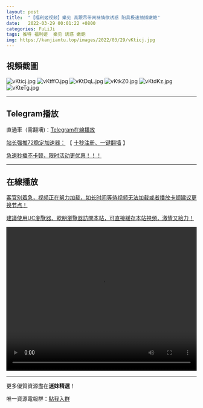 ```yaml
---
layout: post
title:  "【福利姬视频】樂见 高跟吊带网袜情欲诱惑 阳具极速抽插嫩鲍"
date:   2022-03-29 00:01:22 +0800
categories: FuLiJi
tags: 推特 福利姬  樂见 诱惑 嫩鲍
img: https://kanjiantu.top/images/2022/03/29/vKticj.jpg
---
```



## 視頻截圖

![vKticj.jpg](https://kanjiantu.top/images/2022/03/29/vKticj.jpg)
![vKtffO.jpg](https://kanjiantu.top/images/2022/03/29/vKtffO.jpg)
![vKtDqL.jpg](https://kanjiantu.top/images/2022/03/29/vKtDqL.jpg)
![vKtkZ0.jpg](https://kanjiantu.top/images/2022/03/29/vKtkZ0.jpg)
![vKtdKz.jpg](https://kanjiantu.top/images/2022/03/29/vKtdKz.jpg)
![vKteTg.jpg](https://kanjiantu.top/images/2022/03/29/vKteTg.jpg)

* * *
## Telegram播放

直通車（需翻墻)：[Telegram在線播放](https://t.me/mimeijingxuan/129)

<u>站长强推72稳定加速器：</u> 【 [十秒注册、一键翻墙](https://72vpn.xyz/#/register?code=mimei) 】


<u><u>  急速秒播不卡顿，限时活动更优惠！！！</u></u>
* * *
## 在線播放
<u>客官别着急，视频正在努力加载，如长时间等待视频无法加载或者播放卡顿建议更换节点！</u>

<u>建議使用UC瀏覽器、歐朋瀏覽器訪問本站，可直接緩存本站視頻，激情又給力！</u>
<center><video src="https://cdn.publer.io/uploads/videos/6247e83cdb279731bbdeaf3e/29e197da12aa89ca1743957fdaf5017c.mp4" width="100%" height="380px" controls="controls"></video></center>


* * *
更多優質資源盡在**迷妹精選**！

唯一資源電報群：[點我入群](https://t.me/mimeijingxuan)


